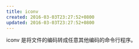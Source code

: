 ```yaml
---
title: iconv
created: 2016-03-03T23:27:52+0800
updated: 2016-03-03T23:27:52+0800
---
```



iconv 是将文件的编码转成任意其他编码的命令行程序。
